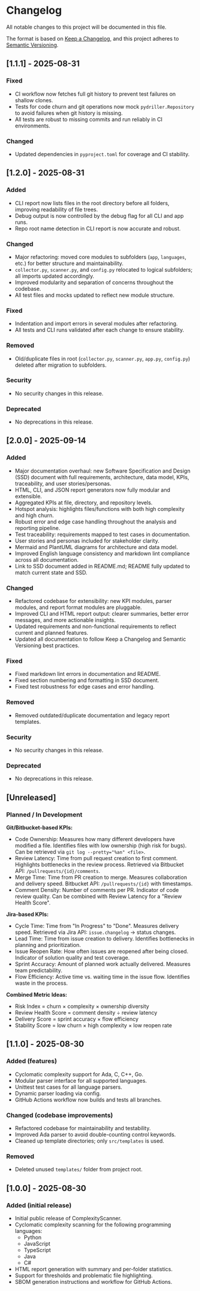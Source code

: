# Changelog

All notable changes to this project will be documented in this file.

The format is based on [Keep a Changelog](https://keepachangelog.com/en/1.0.0/), and this project adheres to [Semantic Versioning](https://semver.org/spec/v2.0.0.html).

## [1.1.1] - 2025-08-31

### Fixed

- CI workflow now fetches full git history to prevent test failures on shallow clones.
- Tests for code churn and git operations now mock `pydriller.Repository` to avoid failures when git history is missing.
- All tests are robust to missing commits and run reliably in CI environments.

### Changed

- Updated dependencies in `pyproject.toml` for coverage and CI stability.


## [1.2.0] - 2025-08-31

### Added
- CLI report now lists files in the root directory before all folders, improving readability of file trees.
- Debug output is now controlled by the debug flag for all CLI and app runs.
- Repo root name detection in CLI report is now accurate and robust.

### Changed
- Major refactoring: moved core modules to subfolders (`app`, `languages`, etc.) for better structure and maintainability.
- `collector.py`, `scanner.py`, and `config.py` relocated to logical subfolders; all imports updated accordingly.
- Improved modularity and separation of concerns throughout the codebase.
- All test files and mocks updated to reflect new module structure.

### Fixed
- Indentation and import errors in several modules after refactoring.
- All tests and CLI runs validated after each change to ensure stability.

### Removed
- Old/duplicate files in root (`collector.py`, `scanner.py`, `app.py`, `config.py`) deleted after migration to subfolders.

### Security
- No security changes in this release.

### Deprecated
- No deprecations in this release.


## [2.0.0] - 2025-09-14

### Added
- Major documentation overhaul: new Software Specification and Design (SSD) document with full requirements, architecture, data model, KPIs, traceability, and user stories/personas.
- HTML, CLI, and JSON report generators now fully modular and extensible.
- Aggregated KPIs at file, directory, and repository levels.
- Hotspot analysis: highlights files/functions with both high complexity and high churn.
- Robust error and edge case handling throughout the analysis and reporting pipeline.
- Test traceability: requirements mapped to test cases in documentation.
- User stories and personas included for stakeholder clarity.
- Mermaid and PlantUML diagrams for architecture and data model.
- Improved English language consistency and markdown lint compliance across all documentation.
- Link to SSD document added in README.md; README fully updated to match current state and SSD.

### Changed
- Refactored codebase for extensibility: new KPI modules, parser modules, and report format modules are pluggable.
- Improved CLI and HTML report output: clearer summaries, better error messages, and more actionable insights.
- Updated requirements and non-functional requirements to reflect current and planned features.
- Updated all documentation to follow Keep a Changelog and Semantic Versioning best practices.

### Fixed
- Fixed markdown lint errors in documentation and README.
- Fixed section numbering and formatting in SSD document.
- Fixed test robustness for edge cases and error handling.

### Removed
- Removed outdated/duplicate documentation and legacy report templates.

### Security
- No security changes in this release.

### Deprecated
- No deprecations in this release.

## [Unreleased]

### Planned / In Development

**Git/Bitbucket-based KPIs:**

- Code Ownership: Measures how many different developers have modified a file. Identifies files with low ownership (high risk for bugs). Can be retrieved via `git log --pretty="%an" <file>`.
- Review Latency: Time from pull request creation to first comment. Highlights bottlenecks in the review process. Retrieved via Bitbucket API: `/pullrequests/{id}/comments`.
- Merge Time: Time from PR creation to merge. Measures collaboration and delivery speed. Bitbucket API: `/pullrequests/{id}` with timestamps.
- Comment Density: Number of comments per PR. Indicator of code review quality. Can be combined with Review Latency for a "Review Health Score".

**Jira-based KPIs:**

- Cycle Time: Time from "In Progress" to "Done". Measures delivery speed. Retrieved via Jira API: `issue.changelog` → status changes.
- Lead Time: Time from issue creation to delivery. Identifies bottlenecks in planning and prioritization.
- Issue Reopen Rate: How often issues are reopened after being closed. Indicator of solution quality and test coverage.
- Sprint Accuracy: Amount of planned work actually delivered. Measures team predictability.
- Flow Efficiency: Active time vs. waiting time in the issue flow. Identifies waste in the process.

**Combined Metric Ideas:**

- Risk Index = churn × complexity × ownership diversity
- Review Health Score = comment density ÷ review latency
- Delivery Score = sprint accuracy × flow efficiency
- Stability Score = low churn × high complexity × low reopen rate


## [1.1.0] - 2025-08-30

### Added (features)

- Cyclomatic complexity support for Ada, C, C++, Go.
- Modular parser interface for all supported languages.
- Unittest test cases for all language parsers.
- Dynamic parser loading via config.
- GitHub Actions workflow now builds and tests all branches.

### Changed (codebase improvements)

- Refactored codebase for maintainability and testability.
- Improved Ada parser to avoid double-counting control keywords.
- Cleaned up template directories; only `src/templates` is used.

### Removed

- Deleted unused `templates/` folder from project root.

## [1.0.0] - 2025-08-30

### Added (initial release)

- Initial public release of ComplexityScanner.
- Cyclomatic complexity scanning for the following programming languages:
  - Python
  - JavaScript
  - TypeScript
  - Java
  - C#
- HTML report generation with summary and per-folder statistics.
- Support for thresholds and problematic file highlighting.
- SBOM generation instructions and workflow for GitHub Actions.
